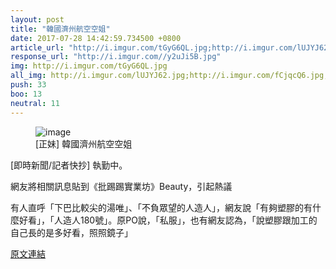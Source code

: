 ```yaml
---
layout: post
title: "韓國濟州航空空姐"
date: 2017-07-28 14:42:59.734500 +0800
article_url: "http://i.imgur.com/tGyG6QL.jpg;http://i.imgur.com/lUJYJ62.jpg;http://i.imgur.com/fCjqcQ6.jpg;http://i.imgur.com/spUEyZx.jpg;http://i.imgur.com/HwDueKo.jpg;http://i.imgur.com/gDHrnlU.jpg;http://i.imgur.com/nMwvmjk.jpg;http://i.imgur.com/y6L3gCF.jpg;http://i.imgur.com/pWmtgsv.jpg;http://i.imgur.com/9sWcMsB.jpg;http://i.imgur.com/oEBibFY.jpg;http://i.imgur.com/DxOfvHw.jpg;http://i.imgur.com/7fsKnMW.jpg;http://i.imgur.com/Zeq0jKw.jpg;http://i.imgur.com/YIK27rs.jpg"
response_url: "http://i.imgur.com//y2uJi5B.jpg"
img: http://i.imgur.com/tGyG6QL.jpg
all_img: http://i.imgur.com/lUJYJ62.jpg;http://i.imgur.com/fCjqcQ6.jpg;http://i.imgur.com/spUEyZx.jpg;http://i.imgur.com/HwDueKo.jpg;http://i.imgur.com/gDHrnlU.jpg;http://i.imgur.com/nMwvmjk.jpg;http://i.imgur.com/y6L3gCF.jpg;http://i.imgur.com/pWmtgsv.jpg;http://i.imgur.com/9sWcMsB.jpg;http://i.imgur.com/oEBibFY.jpg;http://i.imgur.com/DxOfvHw.jpg;http://i.imgur.com/7fsKnMW.jpg;http://i.imgur.com/Zeq0jKw.jpg;http://i.imgur.com/YIK27rs.jpg;http://i.imgur.com//y2uJi5B.jpg
push: 33
boo: 13
neutral: 11
---
```


<figure>
<img src="http://i.imgur.com/tGyG6QL.jpg" alt="image">
<figcaption>
[正妹] 韓國濟州航空空姐
</figcaption>
</figure>



[即時新聞/記者快抄] 執勤中。

網友將相關訊息貼到《批踢踢實業坊》Beauty，引起熱議

有人直呼「下巴比較尖的湯唯」、「不負眾望的人造人」，網友說「有夠塑膠的有什麼好看」，「人造人180號」。原PO說，「私服」，也有網友認為，「說塑膠跟加工的自己長的是多好看，照照鏡子」

<a href = "https://www.ptt.cc/bbs/Beauty/M.1500726424.A.2CE.html">原文連結</a>

